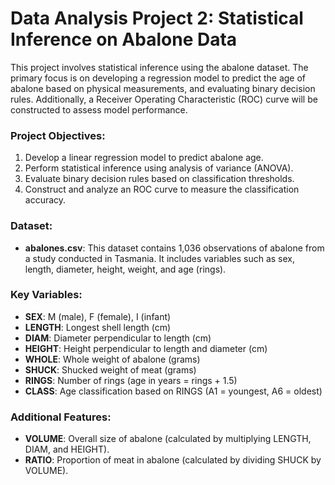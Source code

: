 # Data Analysis Project 2: Statistical Inference on Abalone Data

This project involves statistical inference using the abalone dataset. The primary focus is on developing a regression model to predict the age of abalone based on physical measurements, and evaluating binary decision rules. Additionally, a Receiver Operating Characteristic (ROC) curve will be constructed to assess model performance.

### Project Objectives:
1. Develop a linear regression model to predict abalone age.
2. Perform statistical inference using analysis of variance (ANOVA).
3. Evaluate binary decision rules based on classification thresholds.
4. Construct and analyze an ROC curve to measure the classification accuracy.

### Dataset:
- **abalones.csv**: This dataset contains 1,036 observations of abalone from a study conducted in Tasmania. It includes variables such as sex, length, diameter, height, weight, and age (rings).

### Key Variables:
- **SEX**: M (male), F (female), I (infant)
- **LENGTH**: Longest shell length (cm)
- **DIAM**: Diameter perpendicular to length (cm)
- **HEIGHT**: Height perpendicular to length and diameter (cm)
- **WHOLE**: Whole weight of abalone (grams)
- **SHUCK**: Shucked weight of meat (grams)
- **RINGS**: Number of rings (age in years = rings + 1.5)
- **CLASS**: Age classification based on RINGS (A1 = youngest, A6 = oldest)

### Additional Features:
- **VOLUME**: Overall size of abalone (calculated by multiplying LENGTH, DIAM, and HEIGHT).
- **RATIO**: Proportion of meat in abalone (calculated by dividing SHUCK by VOLUME).
